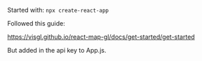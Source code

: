 Started with: `npx create-react-app`

Followed this guide:

https://visgl.github.io/react-map-gl/docs/get-started/get-started

But added in the api key to App.js.